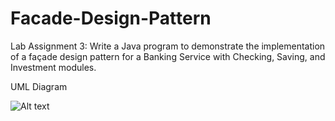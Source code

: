 # Facade-Design-Pattern
Lab Assignment 3: Write a Java program to demonstrate the implementation of a façade design pattern for a Banking Service with Checking, Saving, and Investment modules.

UML Diagram

![Alt text](https://github.com/SelimRejabd/Facade-Design-Pattern/blob/main/UML%20diagram.png "UML Diagram")
